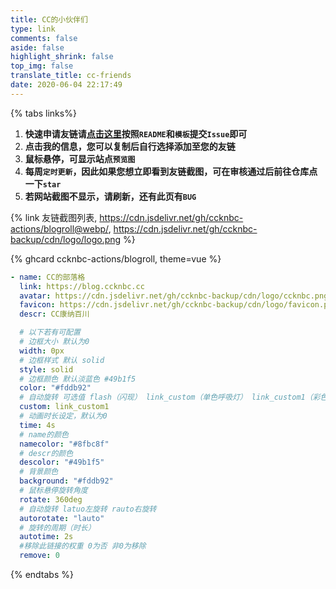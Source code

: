 ```yaml
---
title: CC的小伙伴们
type: link
comments: false
aside: false
highlight_shrink: false
top_img: false
translate_title: cc-friends
date: 2020-06-04 22:17:49
---
```


<script src='https://unpkg.com/ifriend/dist/index.js'></script>
<script src="https://cdn.jsdelivr.net/gh/ccknbc-backup/cdn/js/blogroll.js"></script>
<script>getFriendsScreenShot("ccknbc-actions","blogroll","webp","https://cdn.jsdelivr.net/gh/ccknbc-backup/photos/blog/2020-10-10~13_03_22.webp","1e4")</script>
<script>
    let fElement = document.createElement("div");
    fElement.id = "friend1";
    document.querySelector(".flink").prepend(fElement);
    new Friend({
        el: "#friend1",
        owner: "ccknbc",
        repo: "link",
        direction_sort: "asc",
        sort_container: ["菜鸡","小嘉专属"],
        labelDescr: {
            大佬们: "<span style='color:lightgreen;'>这是一群<b>大佬</b>哦！</span>",
            小伙伴们: "<span style='color:skyblue;'>这是我的小伙伴们</span>",
            菜鸡们: "<span style='color:red;'>这是一群菜鸡哦！</span>",
            备用站: "",
            小嘉专属: "小嘉，这个人啊，说不清",
            菜鸡: "这其实是个大佬",
        },
    });
</script>

{% tabs links%}
<!-- tab 申请须知@fas fa-check-circle -->

1. **快速申请友链请[点击这里](https://gitee.com/ccknbc/link/)按照`README`和`模板`提交`Issue`即可**
2. **点击我的信息，您可以复制后自行选择添加至您的友链**
3. **鼠标悬停，可显示站点`预览图`**
4. **每周`定时更新`，因此如果您想立即看到友链截图，可在审核通过后前往仓库点一下`star`**
5. **若网站截图不显示，请刷新，还有此页有`BUG`**

{% link 友链截图列表, https://cdn.jsdelivr.net/gh/ccknbc-actions/blogroll@webp/, https://cdn.jsdelivr.net/gh/ccknbc-backup/cdn/logo/logo.png %}

{% ghcard ccknbc-actions/blogroll, theme=vue %} 

<!-- endtab -->

<!-- tab 我的信息 @fas fa-id-card -->

```yaml
- name: CC的部落格
  link: https://blog.ccknbc.cc
  avatar: https://cdn.jsdelivr.net/gh/ccknbc-backup/cdn/logo/ccknbc.png
  favicon: https://cdn.jsdelivr.net/gh/ccknbc-backup/cdn/logo/favicon.png
  descr: CC康纳百川
``` 
```yaml
  # 以下若有可配置
  # 边框大小 默认为0 
  width: 0px
  # 边框样式 默认 solid
  style: solid
  # 边框颜色 默认淡蓝色 #49b1f5
  color: "#fddb92"
  # 自动旋转 可选值 flash（闪现） link_custom（单色呼吸灯） link_custom1（彩色呼吸灯）
  custom: link_custom1
  # 动画时长设定，默认为0
  time: 4s
  # name的颜色
  namecolor: "#8fbc8f"
  # descr的颜色
  descolor: "#49b1f5"
  # 背景颜色      
  background: "#fddb92"
  # 鼠标悬停旋转角度
  rotate: 360deg
  # 自动旋转 latuo左旋转 rauto右旋转
  autorotate: "lauto"
  # 旋转的周期（时长）
  autotime: 2s
  #移除此链接的权重 0为否 非0为移除
  remove: 0
```
<!-- endtab -->

{% endtabs %}